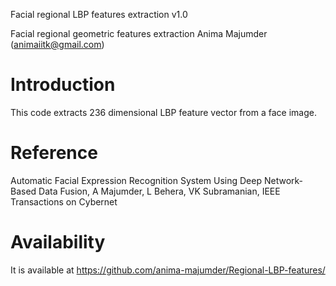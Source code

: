 Facial regional LBP features extraction v1.0

Facial regional geometric features extraction
Anima Majumder (animaiitk@gmail.com)

Introduction
============
This code extracts 236 dimensional LBP feature vector from a face image. 

 

Reference
=========

Automatic Facial Expression Recognition System Using Deep Network-Based Data Fusion, A Majumder, L Behera, VK Subramanian, IEEE Transactions on Cybernet

Availability
============
It is available at  https://github.com/anima-majumder/Regional-LBP-features/
